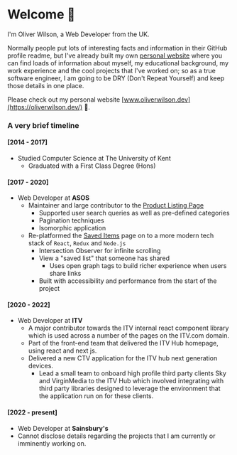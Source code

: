 # Welcome 👋

I'm Oliver Wilson, a Web Developer from the UK.

Normally people put lots of interesting facts and information in their GitHub profile readme, but I've already built my own [personal website](https://oliverwilson.dev/) where you can find loads of information about myself, my educational background, my work experience and the cool projects that I've worked on; so as a true software engineer, I am going to be DRY (Don't Repeat Yourself) and keep those details in one place.

Please check out my personal website [www.oliverwilson.dev](https://oliverwilson.dev/) 🙂.

### A very brief timeline

#### [2014 - 2017]

- Studied Computer Science at The University of Kent
  - Graduated with a First Class Degree (Hons)

#### [2017 - 2020]

- Web Developer at **ASOS**
  - Maintainer and large contributor to the [Product Listing Page](https://www.asos.com/search/?q=t-shirt)
    - Supported user search queries as well as pre-defined categories
    - Pagination techniques
    - Isomorphic application
  - Re-platformed the [Saved Items](https://www.asos.com/saved-lists/) page on to a more modern tech stack of `React`, `Redux` and `Node.js`
    - Intersection Observer for infinite scrolling
    - View a "saved list" that someone has shared
      - Uses open graph tags to build richer experience when users share links
    - Built with accessibility and performance from the start of the project

#### [2020 - 2022]

- Web Developer at **ITV**
  - A major contributor towards the ITV internal react component library which is used across a number of the pages on the ITV.com domain.
  - Part of the front-end team that delivered the ITV Hub homepage, using react and next js. 
  - Delivered a new CTV application for the ITV hub next generation devices. 
    - Lead a small team to onboard high profile third party clients Sky and VirginMedia to the ITV Hub which involved integrating with third party libraries designed to leverage the environment that the application run on for these clients.


#### [2022 - present]

- Web Developer at **Sainsbury's**
- Cannot disclose details regarding the projects that I am currently or imminently working on.
